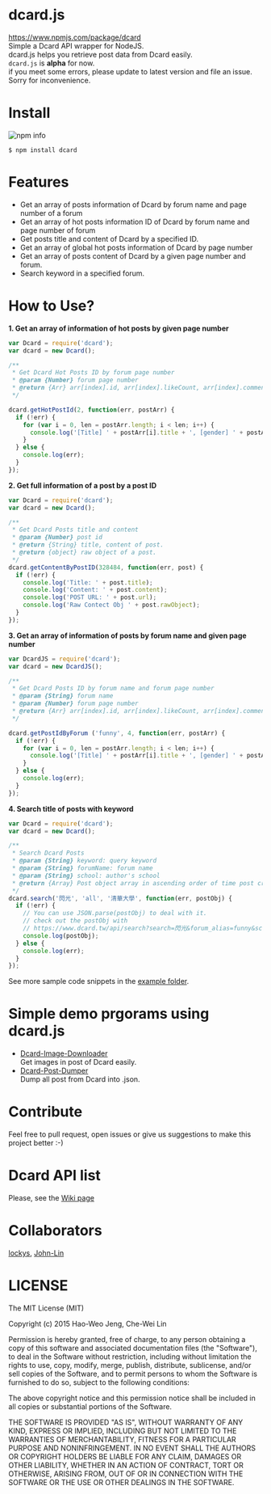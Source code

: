 dcard.js
==
https://www.npmjs.com/package/dcard  
Simple a Dcard API wrapper for NodeJS.  
dcard.js helps you retrieve post data from Dcard easily.  
`dcard.js` is **alpha** for now.  
if you meet some errors, please update to latest version and file an issue.    
Sorry for inconvenience.

Install
==
![npm info](https://nodei.co/npm/dcard.png?downloads=true)  

```
$ npm install dcard
```
Features
==
- Get an array of posts information of Dcard by forum name and page number of a forum  
- Get an array of hot posts information ID of Dcard by forum name and page number of forum  
- Get posts title and content of Dcard by a specified ID.
- Get an array of global hot posts information of Dcard by page number
- Get an array of posts content of Dcard by a given page number and forum.  
- Search keyword in a specified forum.

How to Use?
==
**1. Get an array of information of hot posts by given page number**

```javascript
var Dcard = require('dcard');
var dcard = new Dcard();

/**
 * Get Dcard Hot Posts ID by forum page number
 * @param {Number} forum page number
 * @return {Arr} arr[index].id, arr[index].likeCount, arr[index].comment, arr[index].gender, arr[index].department, arr[index].title, arr[index].content, arr[index].school, arr[index].createdAt, arr[index].updatedAt, arr[index].forumName, arr[index].rawObject(original object from Dcard)
 */

dcard.getHotPostId(2, function(err, postArr) {
  if (!err) {
    for (var i = 0, len = postArr.length; i < len; i++) {
      console.log('[Title] ' + postArr[i].title + ', [gender] ' + postArr[i].gender + ', [school] ' + postArr[i].school + ', [department] ' + postArr[i].department);
    }
  } else {
    console.log(err);
  }
});
```

**2. Get full information of a post by a post ID**

```javascript
var Dcard = require('dcard');
var dcard = new Dcard();

/**
 * Get Dcard Posts title and content
 * @param {Number} post id
 * @return {String} title, content of post.
 * @return {object} raw object of a post.
 */
dcard.getContentByPostID(328484, function(err, post) {
  if (!err) {
    console.log('Title: ' + post.title);
    console.log('Content: ' + post.content);
    console.log('POST URL: ' + post.url);
    console.log('Raw Contect Obj ' + post.rawObject);
  }
});

```
**3. Get an array of information of posts by forum name and given page number**

```javascript
var DcardJS = require('dcard');
var dcard = new DcardJS();

/**
 * Get Dcard Posts ID by forum name and forum page number
 * @param {String} forum name
 * @param {Number} forum page number
 * @return {Arr} arr[index].id, arr[index].likeCount, arr[index].comment, arr[index].gender, arr[index].department, arr[index].title, arr[index].content, arr[index].school, arr[index].createdAt, arr[index].updatedAt, arr[index].forumName, arr[index].rawObject(original object from Dcard)
 */

dcard.getPostIdByForum ('funny', 4, function(err, postArr) {
  if (!err) {
    for (var i = 0, len = postArr.length; i < len; i++) {
      console.log('[Title] ' + postArr[i].title + ', [gender] ' + postArr[i].gender + ', [school] ' + postArr[i].school + ', [department] ' + postArr[i].department);
    }
  } else {
    console.log(err);
  }
});

```

**4. Search title of posts with keyword**
```javascript
var Dcard = require('dcard');
var dcard = new Dcard();

/**
 * Search Dcard Posts
 * @param {String} keyword: query keyword
 * @param {String} forumName: forum name
 * @param {String} school: author's school
 * @return {Array} Post object array in ascending order of time post created.
 */
dcard.search('閃光', 'all', '清華大學', function(err, postObj) {
  if (!err) {
    // You can use JSON.parse(postObj) to deal with it.
    // check out the postObj with
    // https://www.dcard.tw/api/search?search=閃光&forum_alias=funny&school=清華大學
    console.log(postObj);
  } else {
    console.log(err);
  }
});
```

See more sample code snippets in the [example folder](https://github.com/lockys/DcardJS/tree/master/example).

Simple demo prgorams using dcard.js
==
- [Dcard-Image-Downloader](https://github.com/lockys/Dcard-Image-Downloader)  
  Get images in post of Dcard easily.
- [Dcard-Post-Dumper](https://github.com/lockys/Dcard-Post-Dumper)  
  Dump all post from Dcard into <post-id>.json.

Contribute
==
Feel free to pull request, open issues or give us suggestions to make this project better :-)

Dcard API list
==
Please, see the [Wiki page](https://github.com/lockys/Dcard-Parser/wiki)


Collaborators
==
[lockys](https://github.com/lockys), [John-Lin](https://github.com/John-Lin)

LICENSE
==
The MIT License (MIT)

Copyright (c) 2015 Hao-Weo Jeng, Che-Wei Lin

Permission is hereby granted, free of charge, to any person obtaining a copy
of this software and associated documentation files (the "Software"), to deal
in the Software without restriction, including without limitation the rights
to use, copy, modify, merge, publish, distribute, sublicense, and/or sell
copies of the Software, and to permit persons to whom the Software is
furnished to do so, subject to the following conditions:

The above copyright notice and this permission notice shall be included in all
copies or substantial portions of the Software.

THE SOFTWARE IS PROVIDED "AS IS", WITHOUT WARRANTY OF ANY KIND, EXPRESS OR
IMPLIED, INCLUDING BUT NOT LIMITED TO THE WARRANTIES OF MERCHANTABILITY,
FITNESS FOR A PARTICULAR PURPOSE AND NONINFRINGEMENT. IN NO EVENT SHALL THE
AUTHORS OR COPYRIGHT HOLDERS BE LIABLE FOR ANY CLAIM, DAMAGES OR OTHER
LIABILITY, WHETHER IN AN ACTION OF CONTRACT, TORT OR OTHERWISE, ARISING FROM,
OUT OF OR IN CONNECTION WITH THE SOFTWARE OR THE USE OR OTHER DEALINGS IN THE
SOFTWARE.
